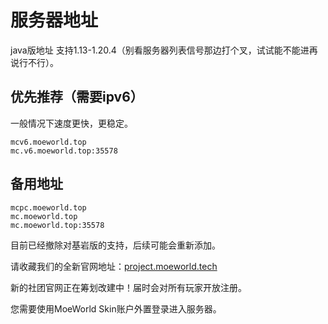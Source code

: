 # 服务器地址

java版地址 支持1.13-1.20.4（别看服务器列表信号那边打个叉，试试能不能进再说行不行）。

## 优先推荐（需要ipv6）

一般情况下速度更快，更稳定。

```
mcv6.moeworld.top
mc.v6.moeworld.top:35578
```
## 备用地址
```
mcpc.moeworld.top
mc.moeworld.top
mc.moeworld.top:35578
```

目前已经撤除对基岩版的支持，后续可能会重新添加。

请收藏我们的全新官网地址：[project.moeworld.tech](project.moeworld.tech)

新的社团官网正在筹划改建中！届时会对所有玩家开放注册。

您需要使用MoeWorld Skin账户外置登录进入服务器。